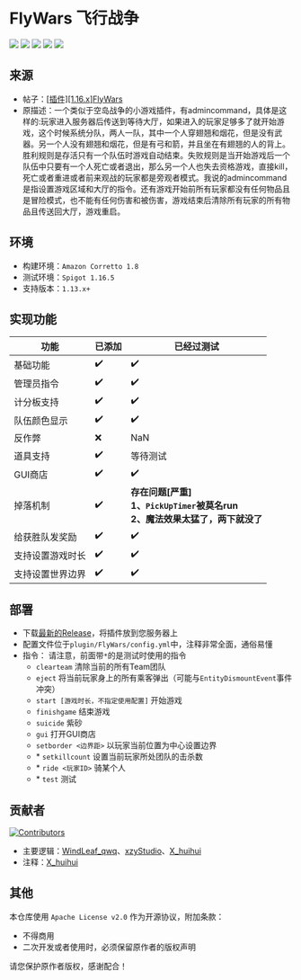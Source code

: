 # FlyWars 飞行战争

![](https://img.shields.io/badge/Spigot%2FPaper%201.13.x+-E34F26?logo=minecraft&logoColor=white)
![](https://img.shields.io/github/actions/workflow/status/MinecraftProgrammingTeam/FlyWars/maven.yml?branch=main)
![](https://img.shields.io/github/license/MinecraftProgrammingTeam/FlyWars)
![](https://img.shields.io/badge/made%20in-MPT-important)
![](https://img.shields.io/badge/made%20with%20❤-important)

## 来源
- 帖子：[[插件][1.16.x]FlyWars](https://mpt.mooncc.cn/p.php?id=2)
- 原描述：一个类似于空岛战争的小游戏插件，有admincommand，具体是这样的:玩家进入服务器后传送到等待大厅，如果进入的玩家足够多了就开始游戏，这个时候系统分队，两人一队，其中一个人穿翅翘和烟花，但是没有武器。另一个人没有翅翘和烟花，但是有弓和箭，并且坐在有翅翘的人的背上。胜利规则是存活只有一个队伍时游戏自动结束。失败规则是当开始游戏后一个队伍中只要有一个人死亡或者退出，那么另一个人也失去资格游戏，直接kill，死亡或者重进或者前来观战的玩家都是旁观者模式。我说的admincommand是指设置游戏区域和大厅的指令。还有游戏开始前所有玩家都没有任何物品且是冒险模式，也不能有任何伤害和被伤害，游戏结束后清除所有玩家的所有物品且传送回大厅，游戏重启。

## 环境
- 构建环境：`Amazon Corretto 1.8`
- 测试环境：`Spigot 1.16.5`
- 支持版本：`1.13.x+`

## 实现功能
| 功能       | 已添加 | 已经过测试                                                        |
|----------|-----|--------------------------------------------------------------|
| 基础功能     | ✔️  | ✔️                                                           |
| 管理员指令    | ✔️  | ✔️                                                           |
| 计分板支持    | ✔️  | ✔️                                                           |
| 队伍颜色显示   | ✔️  | ✔️                                                           |
| 反作弊      | ❌   | NaN                                                          |
| 道具支持     | ✔️  | 等待测试                                                         |
| GUI商店    | ✔️  | ✔️                                                           |
| 掉落机制     | ✔️  | **存在问题[严重] <br/>1、`PickUpTimer`被莫名run <br/>2、魔法效果太猛了，两下就没了** |
| 给获胜队发奖励  | ✔️  | ✔️                                                           |
| 支持设置游戏时长 | ✔️  | ✔️                                                           |
| 支持设置世界边界 | ✔️  | ✔️                                                           |

## 部署
- 下载[最新的Release](https://github.com/MinecraftProgrammingTeam/FlyWars/releases)，将插件放到您服务器上
- 配置文件位于`plugin/FlyWars/config.yml`中，注释非常全面，通俗易懂
- 指令：
  请注意，前面带`*`的是测试时使用的指令
  - `clearteam` 清除当前的所有Team团队
  - `eject` 将当前玩家身上的所有乘客弹出（可能与`EntityDismountEvent`事件冲突）
  - `start [游戏时长，不指定使用配置]` 开始游戏
  - `finishgame` 结束游戏
  - `suicide` 紫砂
  - `gui` 打开GUI商店
  - `setborder <边界距>` 以玩家当前位置为中心设置边界
  - \* `setkillcount` 设置当前玩家所处团队的击杀数
  - \* `ride <玩家ID>` 骑某个人
  - \* `test` 测试

## 贡献者

[![Contributors](https://contrib.nn.ci/api?repo=MinecraftProgrammingTeam/FlyWars)](https://github.com/MinecraftProgrammingTeam/FlyWars/graphs/contributors)

- 主要逻辑：[WindLeaf_qwq](https://github.com/WindLeaf233)、[xzyStudio](https://github.com/Gingmzmzx)、[X_huihui](https://github.com/xiaohuihui1022)
- 注释：[X_huihui](https://github.com/xiaohuihui1022)

## 其他
本仓库使用 `Apache License v2.0` 作为开源协议，附加条款：
- 不得商用
- 二次开发或者使用时，必须保留原作者的版权声明  
  

请您保护原作者版权，感谢配合！
